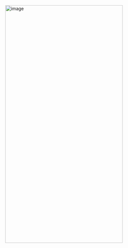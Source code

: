 <img width="371" height="750" alt="image" src="https://github.com/user-attachments/assets/9f9c5512-59d4-4c72-ac58-656d7bb852b5" />
